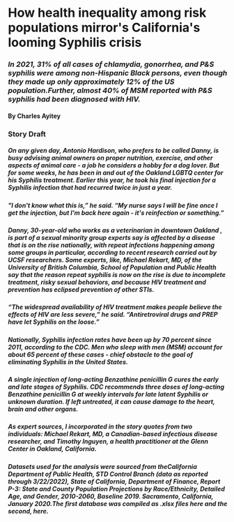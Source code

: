 # How health inequality among risk populations mirror's California's looming Syphilis crisis 

### *In 2021, 31% of all cases of chlamydia, gonorrhea, and P&S syphilis were among non-Hispanic Black persons, even though they made up only approximately 12% of the US population.Further, almost 40% of MSM reported with P&S syphilis had been diagnosed with HIV.*

#### By Charles Ayitey

### Story Draft

##### On any given day, Antonio Hardison, who prefers to be called Danny, is busy advising animal owners on proper nutrition, exercise, and other aspects of animal care - a job he considers a hobby for a dog lover. But for some weeks, he has been in and out of the Oakland LGBTQ center for his Syphilis treatment. Earlier this year, he took his final injection for a Syphilis infection that had recurred twice in just a year.
 
##### "I don't know what this is,” he said. “My nurse says I will be fine once I get the injection, but I'm back here again - it's reinfection or something.”
 
##### Danny, 30-year-old who works as a veterinarian in downtown Oakland , is part of a sexual minority group experts say is affected by a disease that is on the rise nationally, with repeat infections happening among some groups in particular, according to recent research carried out by UCSF researchers. Some experts, like, Michael Rekart, MD, of the University of British Columbia, School of Population and Public Health say that the reason repeat syphilis is now on the rise is due to incomplete treatment, risky sexual behaviors, and because HIV treatment and prevention has eclipsed prevention of other STIs.
 
##### “The widespread availability of HIV treatment makes people believe the effects of HIV are less severe,” he said. “Antiretroviral drugs and PREP have let Syphilis on the loose.”
 
##### Nationally, Syphilis infection rates have been up by 70 percent since 2011, according to the CDC. Men who sleep with men (MSM) account for about 65 percent of these cases - chief obstacle to the goal of eliminating Syphilis in the United States.
 
##### A single injection of long-acting Benzathine penicillin G cures the early and late stages of Syphilis. CDC recommends three doses of long-acting Benzathine penicillin G at weekly intervals for late latent Syphilis or unknown duration. If left untreated, it can cause damage to the heart, brain and other organs.
 
##### As expert sources, I incorporated in the story quotes from two individuals: Michael Rekart, MD, a Canadian-based infectious disease researcher, and Timothy Inguyen, a health practitioner at the Glenn Center in Oakland, California. 

##### Datasets used for the analysis were sourced from theCalifornia Department of Public Health, STD Control Branch (data as reported through 3/22/2022), State of California, Department of Finance, Report P-3: State and County Population Projections by Race/Ethnicity, Detailed Age, and Gender, 2010-2060, Baseline 2019.  Sacramento, California, January 2020.The first database was compiled as .xlsx files here and the second, here.
